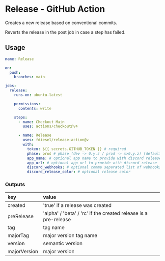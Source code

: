 # Release - GitHub Action

Creates a new release based on conventional commits.

Reverts the release in the post job in case a step has failed.

## Usage

```yml
name: Release

on:
  push:
    branches: main

jobs:
  release:
    runs-on: ubuntu-latest

    permissions:
      contents: write

    steps:
      - name: Checkout Main
        uses: actions/checkout@v4

      - name: Release
        uses: fdiesel/release-action@v
        with:
          token: ${{ secrets.GITHUB_TOKEN }} # required
          phase: prod # phase (dev -> 0.y.z / prod -> x>0.y.z) (default: dev)
          app_name: # optional app name to provide with discord release
          app_url: # optional app url to provide with discord release
          discord_webhooks: # optional comma separated list of webhooks to release to
          discord_release_color: # optional release color
```

### Outputs

| key          | value                                                           |
| :----------- | :-------------------------------------------------------------- |
| created      | 'true' if a release was created                                 |
| preRelease   | 'alpha' / 'beta' / 'rc' if the created release is a pre-release |
| tag          | tag name                                                        |
| majorTag     | major version tag name                                          |
| version      | semantic version                                                |
| majorVersion | major version                                                   |
